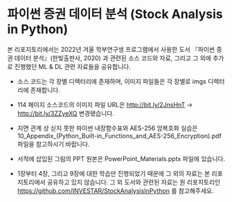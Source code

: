 # 파이썬 증권 데이터 분석 (Stock Analysis in Python)
본 리포지토리에서는 2022년 겨울 학부연구생 프로그램에서 사용한 도서 『파이썬 증권 데이터 분석』(한빛출판사, 2020) 과 관련된 소스 코드와 자료, 그리고 그 외에 추가로 진행했던 ML & DL 관련 자료들을 공유합니다.

- 소스 코드는 각 장별 디렉터리에 존재하며, 이미지 파일들은 각 장별로 imgs 디렉터리에 존재합니다.

- 114 페이지 소스코드의 이미지 파일 URL은 http://bit.ly/2JnsHnT → http://bit.ly/3ZZyeXQ 변경됐습니다.

- 지면 관계 상 싣지 못한 파이썬 내장함수표와 AES-256 암복호화 실습은
10_Appendix_(Python_Built-in_Functions_and_AES-256_Encryption).pdf 파일을 참고하시기 바랍니다.

- 서적에 삽입된 그림의 PPT 원본은 PowerPoint_Materials.pptx 파일에 있습니다.

- 1장부터 4장, 그리고 9장에 대한 학습만 진행되었기 때문에 그 외의 자료는 본 리포지토리에서 공유하고 있지 않습니다. 그 외 도서와 관련된 자료는 원 리포지토리인 https://github.com/INVESTAR/StockAnalysisInPython 를 참고해주세요.
